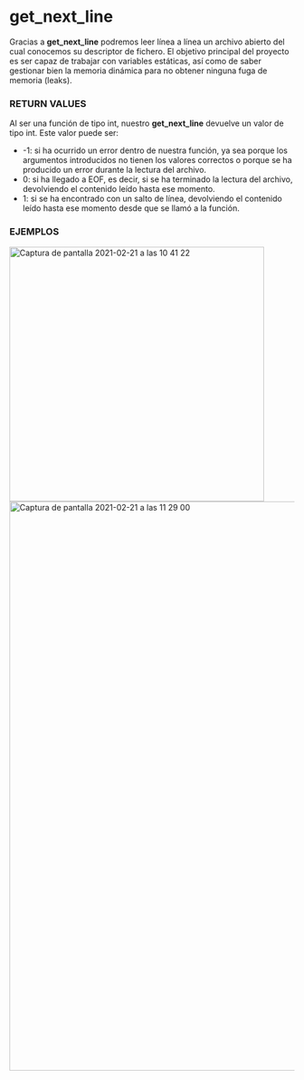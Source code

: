 # get_next_line
Gracias a **get_next_line** podremos leer línea a línea un archivo abierto del cual conocemos su descriptor de fichero. El objetivo principal del proyecto es ser
capaz de trabajar con variables estáticas, así como de saber gestionar bien la memoria dinámica para no obtener ninguna fuga de memoria (leaks).

### RETURN VALUES
Al ser una función de tipo int, nuestro **get_next_line** devuelve un valor de tipo int. Este valor puede ser:
<ul>
 <li>-1: si ha ocurrido un error dentro de nuestra función, ya sea porque los argumentos introducidos no tienen los valores correctos o porque se ha producido un error
durante la lectura del archivo.</li>
 <li> 0: si ha llegado a EOF, es decir, si se ha terminado la lectura del archivo, devolviendo el contenido leído hasta ese momento.</li>
 <li> 1: si se ha encontrado con un salto de línea, devolviendo el contenido leído hasta ese momento desde que se llamó a la función.</li>
</ul>

### EJEMPLOS
<img width="450" alt="Captura de pantalla 2021-02-21 a las 10 41 22" align="left" src="https://user-images.githubusercontent.com/74931024/108621227-c1e28700-7431-11eb-80ea-f9dff15c0ec9.png">
<img width="1006" alt="Captura de pantalla 2021-02-21 a las 11 29 00" src="https://user-images.githubusercontent.com/74931024/108622289-0b35d500-7438-11eb-9ea7-c4cdd96604ce.png">
